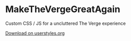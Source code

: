 # MakeTheVergeGreatAgain
Custom CSS / JS for a uncluttered The Verge experience

[Download on userstyles.org](https://userstyles.org/styles/139671/the-verge-uncluttered)
